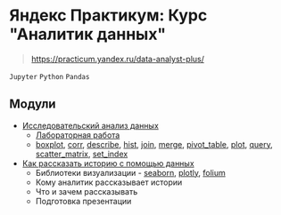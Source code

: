 # Яндекс Практикум: Курс "Аналитик данных"
> https://practicum.yandex.ru/data-analyst-plus/

`Jupyter` `Python` `Pandas`

## Модули
- [Исследовательский анализ данных](Research_Data_Analysis/readme.md)
  - [Лабораторная работа](Research_Data_Analysis/01_azs_research.py)
  - [boxplot](Research_Data_Analysis/boxplot.py), [corr](Research_Data_Analysis/corr.py),
    [describe](Research_Data_Analysis/describe.py), [hist](Research_Data_Analysis/hist.py), 
    [join](Research_Data_Analysis/join.py), [merge](Research_Data_Analysis/merge.py), 
    [pivot_table](Research_Data_Analysis/pivot_table.py), [plot](Research_Data_Analysis/plot.py),
    [query](Research_Data_Analysis/query.py), [scatter_matrix](Research_Data_Analysis/scatter_matrix.md), 
    [set_index](Research_Data_Analysis/set_index.py)
- [Как рассказать историю с помощью данных](Storytelling_With_Data/readme.md)
    - Библиотеки визуализации - [seaborn](seaborn.md), [plotly](plotly.md), [folium](folium.md)
    - Кому аналитик рассказывает истории
    - Что и зачем рассказывать
    - Подготовка презентации

